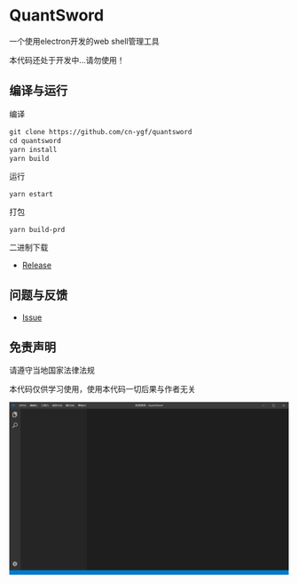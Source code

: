 QuantSword
===========

一个使用electron开发的web shell管理工具

本代码还处于开发中...请勿使用！

编译与运行
------

编译

    git clone https://github.com/cn-ygf/quantsword
    cd quantsword
    yarn install
    yarn build

运行

    yarn estart

打包

    yarn build-prd

二进制下载

* [Release]


问题与反馈
----------------

* [Issue]

[Issue]:     https://github.com/cn-ygf/quantsword/issues?state=open
[Release]:   https://github.com/cn-ygf/quantsword/releases


免责声明
------

请遵守当地国家法律法规

本代码仅供学习使用，使用本代码一切后果与作者无关


![无法显示](https://github.com/cn-ygf/quantsword/raw/master/docs/1.png)